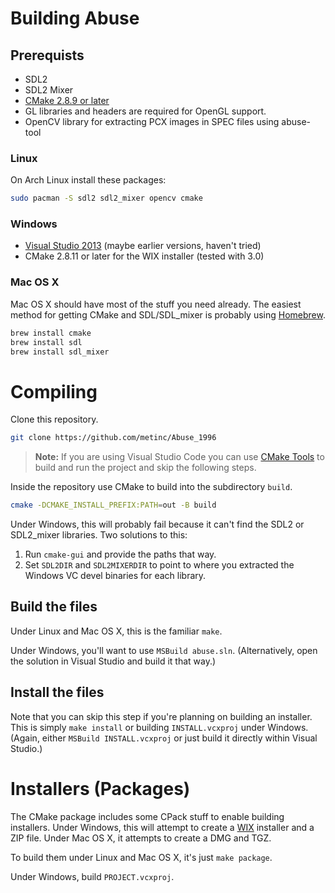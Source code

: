 # Building Abuse

## Prerequists

- SDL2
- SDL2 Mixer
- [CMake 2.8.9 or later](http://www.cmake.org/)
- GL libraries and headers are required for OpenGL support.
- OpenCV library for extracting PCX images in SPEC files using abuse-tool

### Linux

On Arch Linux install these packages:

```sh
sudo pacman -S sdl2 sdl2_mixer opencv cmake
```

### Windows

- [Visual Studio 2013](http://www.visualstudio.com/downloads/download-visual-studio-vs#d-express-windows-desktop)
  (maybe earlier versions, haven't tried)
- CMake 2.8.11 or later for the WIX installer (tested with 3.0)

### Mac OS X

Mac OS X should have most of the stuff you need already. The easiest method for
getting CMake and SDL/SDL_mixer is probably using [Homebrew](http://brew.sh/).

```sh
brew install cmake
brew install sdl
brew install sdl_mixer
```

# Compiling

Clone this repository.

```sh
git clone https://github.com/metinc/Abuse_1996
```

> **Note:** If you are using Visual Studio Code you can use [CMake Tools](https://marketplace.visualstudio.com/items?itemName=ms-vscode.cmake-tools) to build and run the project and skip the following steps.

Inside the repository use CMake to build into the subdirectory `build`.

```sh
cmake -DCMAKE_INSTALL_PREFIX:PATH=out -B build
```

Under Windows, this will probably fail because it can't find the SDL2 or
SDL2_mixer libraries. Two solutions to this:

1. Run `cmake-gui` and provide the paths that way.
2. Set `SDL2DIR` and `SDL2MIXERDIR` to point to where you extracted the
   Windows VC devel binaries for each library.

## Build the files

Under Linux and Mac OS X, this is the familiar `make`.

Under Windows, you'll want to use `MSBuild abuse.sln`. (Alternatively, open
the solution in Visual Studio and build it that way.)

## Install the files

Note that you can skip this step if you're planning on building an installer.
This is simply `make install` or building `INSTALL.vcxproj` under Windows.
(Again, either `MSBuild INSTALL.vcxproj` or just build it directly within
Visual Studio.)

# Installers (Packages)

The CMake package includes some CPack stuff to enable building installers. Under
Windows, this will attempt to create a [WIX](http://wixtoolset.org/) installer
and a ZIP file. Under Mac OS X, it attempts to create a DMG and TGZ.

To build them under Linux and Mac OS X, it's just `make package`.

Under Windows, build `PROJECT.vcxproj`.
